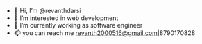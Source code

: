 - 👋 Hi, I’m @revanthdarsi
- 👀 I’m interested in web development
- 🌱 I’m currently working as software engineer
- 📫 you can reach me revanth2000516@gmail.com|8790170828

<!---
revanthdarsi/revanthdarsi is a ✨ special ✨ repository because its `README.md` (this file) appears on your GitHub profile.
You can click the Preview link to take a look at your changes.
--->
